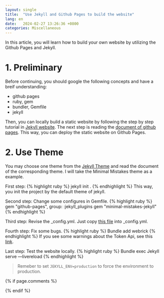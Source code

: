 ```yaml
---
layout: single
title:  "Use Jekyll and Github Pages to build the website"
lang: en
date:   2024-02-27 13:26:36 +0800
categories: Miscellaneous
---
```

In this article, you will learn how to build your own website by utilizing the Github Pages and Jekyll. 

# 1. Preliminary 

Before continuing, you should google the following concepts and have a breif understanding:
- github pages
- ruby, gem
- bundler, Gemfile
- jekyll

Then, you can locally build a static website by following the step by step tutorial in [Jekyll website][jek-sbys]. 
The next step is reading the [document of github pages][doc-github-pages]. This way, you can deploy the static website on Github Pages. 

# 2. Use Theme

You may choose one theme from the [Jekyll Theme][jek-the] and read the document of the corresponding theme. I will take the Minimal Mistakes theme as a example. 

First step: 
{% highlight ruby %}
jekyll init . 
{% endhighlight %}
This way, you init the project by the default theme of jekyll.

Second step: 
Change some configures in Gemfile. 
{% highlight ruby %}
gem "github-pages", group: :jekyll_plugins
gem "minimal-mistakes-jekyll"
{% endhighlight %}

Third step:
Revise the _config.yml. Just copy [this file][config-file] into _config.yml. 

Fourth step:
Fix some bugs.
{% highlight ruby %}
Bundle add webrick
{% endhighlight %} 
If you see some warnings about the Token Api, see this [link][token].

Last step: 
Test the website locally.
{% highlight ruby %}
Bundle exec Jekyll serve —livereload
{% endhighlight %} 

> Remeber to set `JEKYLL_ENV=production` to force the environment to production.

{% if page.comments %}
<script src="https://utteranc.es/client.js"
        repo="jsy1164014200/jsy1164014200.github.io"
        issue-term="pathname"
        label="Comment"
        theme="photon-dark"
        crossorigin="anonymous"
        async>
</script>
{% endif %}

<!-- Note: Jekyll 3.3 overrides this value with url: http://localhost:4000 when running jekyll serve locally in development. If you want to avoid this behavior set JEKYLL_ENV=production to force the environment to production.

Note: Comments are disabled by default in development. To enable when testing/building locally be sure to set JEKYLL_ENV=production to force the environment to production. -->


[jek-sbys]: https://jekyllrb.com/docs/step-by-step/01-setup/
[doc-github-pages]: https://docs.github.com/en/pages/setting-up-a-github-pages-site-with-jekyll/about-github-pages-and-jekyll
[jek-the]: https://jekyllrb.com/docs/themes/
[config-file]: https://github.com/mmistakes/minimal-mistakes/blob/master/_config.yml
[token]: https://idratherbewriting.com/documentation-theme-jekyll/mydoc_install_jekyll_on_mac.html#githuberror